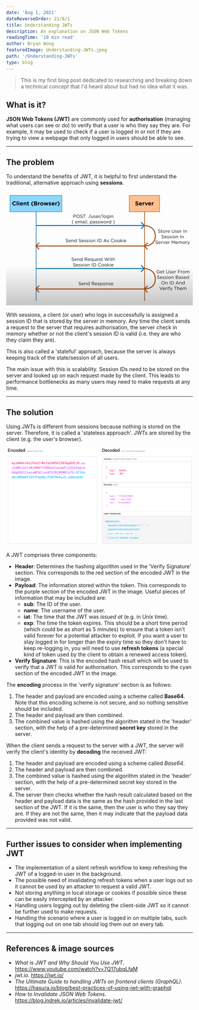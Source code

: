 ```yaml
---
date: 'Aug 1, 2021'
dateReverseOrder: 21/8/1
title: Understanding JWTs
description: An explanation on JSON Web Tokens
readingTime: '10 min read'
author: Bryan Wong
featuredImage: Understanding-JWTs.jpeg
path: '/Understanding-JWTs'
type: blog
---
```


> This is my first blog post dedicated to researching and breaking down a technical concept that I'd heard about but had no idea what it was.

## What is it?

**JSON Web Tokens (JWT)** are commonly used for **authorisation** (managing what users can see or do) to verify that a user is who they say they are. For example, it may be used to check if a user is logged in or not if they are trying to view a webpage that only logged in users should be able to see.

---

## The problem

To understand the benefits of JWT, it is helpful to first understand the traditional, alternative approach using **sessions**.

![Sessions flow](./sessions-flow.png)

With sessions, a client (or user) who logs in successfully is assigned a session ID that is stored by the server in memory. Any time the client sends a request to the server that requires authorisation, the server check in memory whether or not the client's session ID is valid (i.e. they are who they claim they are).

This is also called a 'stateful' approach, because the server is always keeping track of the state/session of all users.

The main issue with this is scalability. Session IDs need to be stored on the server and looked up on each request made by the client. This leads to performance bottlenecks as many users may need to make requests at any time.

---

## The solution

Using JWTs is different from sessions because nothing is stored on the server. Therefore, it is called a 'stateless approach'. JWTs are stored by the client (e.g. the user's browser).

![JWT Breakdown](./jwt-breakdown.png)

A JWT comprises three components:

-   **Header**: Determines the hashing algorithm used in the 'Verify Signature' section. This corresponds to the red section of the encoded JWT in the image.
-   **Payload**: The information stored within the token. This corresponds to the purple section of the encoded JWT in the image. Useful pieces of information that may be included are:
    -   **sub**: The ID of the user.
    -   **name**: The username of the user.
    -   **iat**: The time that the JWT was _issued at_ (e.g. in Unix time).
    -   **exp**: The time the token expires. This should be a short time period (which could be as short as 5 minutes) to ensure that a token isn't valid forever for a potential attacker to exploit. If you want a user to stay logged in for longer than the expiry time so they don't have to keep re-logging in, you will need to use **refresh tokens** (a special kind of token used by the client to obtain a renewed access token).
-   **Verify Signature**: This is the encoded hash result which will be used to verify that a JWT is valid for authorisation. This corresponds to the cyan section of the encoded JWT in the image.

The **encoding** process in the 'verify signature' section is as follows:

1. The header and payload are encoded using a scheme called **Base64**. Note that this encoding scheme is not secure, and so nothing sensitive should be included.
2. The header and payload are then combined.
3. The combined value is hashed using the algorithm stated in the 'header' section, with the help of a pre-determined **secret key** stored in the server.

When the client sends a request to the server with a JWT, the server will verify the client's identity by **decoding** the received JWT:

1. The header and payload are encoded using a scheme called _Base64_.
2. The header and payload are then combined.
3. The combined value is hashed using the algorithm stated in the 'header' section, with the help of a pre-determined secret key stored in the server.
4. The server then checks whether the hash result calculated based on the header and payload data is the same as the hash provided in the last section of the JWT. If it is the same, then the user is who they say they are. If they are not the same, then it may indicate that the payload data provided was not valid.

---

## Further issues to consider when implementing JWT

-   The implementation of a silent refresh workflow to keep refreshing the JWT of a logged-in user in the background.
-   The possible need of invalidating refresh tokens when a user logs out so it cannot be used by an attacker to request a valid JWT.
-   Not storing anything in local storage or cookies if possible since these can be easily intercepted by an attacker.
-   Handling users logging out by deleting the client-side JWT so it cannot be further used to make requests.
-   Handling the scenario where a user is logged in on multiple tabs, such that logging out on one tab should log them out on every tab.

---

## References & image sources

-   _What is JWT and Why Should You Use JWT_. https://www.youtube.com/watch?v=7Q17ubqLfaM
-   _jwt.io_. https://jwt.io/
-   _The Ultimate Guide to handling JWTs on frontend clients (GraphQL)_. https://hasura.io/blog/best-practices-of-using-jwt-with-graphql
-   _How to Invalidate JSON Web Tokens_. https://blog.indrek.io/articles/invalidate-jwt/
